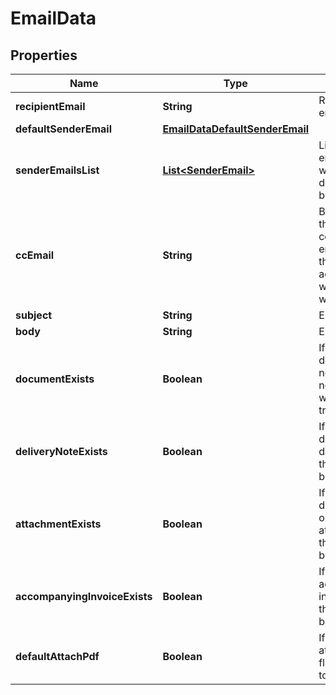 

# EmailData



## Properties

| Name | Type | Description | Notes |
|------------ | ------------- | ------------- | -------------|
|**recipientEmail** | **String** | Recipient&#39;s email |  [optional] |
|**defaultSenderEmail** | [**EmailDataDefaultSenderEmail**](EmailDataDefaultSenderEmail.md) |  |  [optional] |
|**senderEmailsList** | [**List&lt;SenderEmail&gt;**](SenderEmail.md) | List of all emails from which the document can be sent |  [optional] |
|**ccEmail** | **String** | By default is the logged company email. This is the email address to which a copy will be sent. |  [optional] |
|**subject** | **String** | Email subject |  [optional] |
|**body** | **String** | Email body |  [optional] |
|**documentExists** | **Boolean** | If the document is not a delivery note, this flag will be set to true |  [optional] |
|**deliveryNoteExists** | **Boolean** | If the document is a delivery note, this flag will be set to true |  [optional] |
|**attachmentExists** | **Boolean** | If the document has one or more attachments, this flag will be set to true |  [optional] |
|**accompanyingInvoiceExists** | **Boolean** | If an accompanying invoice exists, this flag will be set to true |  [optional] |
|**defaultAttachPdf** | **Boolean** | If a pdf is attached, this flag will be set to true |  [optional] |



